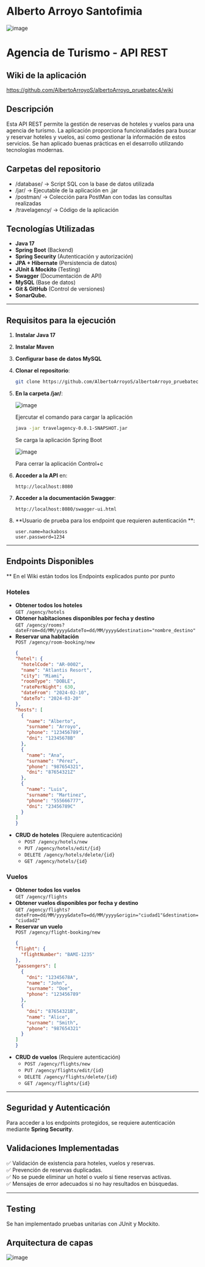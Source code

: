 # Alberto Arroyo Santofimia

![image](https://github.com/user-attachments/assets/cd99e2d6-f4da-453f-a88a-e8c30087fa9a)


# Agencia de Turismo - API REST

## Wiki de la aplicación

https://github.com/AlbertoArroyoS/albertoArroyo_pruebatec4/wiki

## Descripción

Esta API REST permite la gestión de reservas de hoteles y vuelos para una agencia de turismo. La aplicación proporciona funcionalidades para buscar y reservar hoteles y vuelos, así como gestionar la información de estos servicios. Se han aplicado buenas prácticas en el desarrollo utilizando tecnologías modernas.

## Carpetas del repositorio

- /database/ -> Script SQL con la base de datos utilizada
- /jar/ -> Ejecutable de la aplicación en .jar
- /postman/ -> Colección para PostMan con todas las consultas realizadas
- /travelagency/ -> Código de la aplicación 


## Tecnologías Utilizadas

- **Java 17**
- **Spring Boot** (Backend)
- **Spring Security** (Autenticación y autorización)
- **JPA + Hibernate** (Persistencia de datos)
- **JUnit & Mockito** (Testing)
- **Swagger** (Documentación de API)
- **MySQL** (Base de datos)
- **Git & GitHub** (Control de versiones)
- **SonarQube.**

---

## Requisitos para la ejecución

1. **Instalar Java 17**
2. **Instalar Maven**
3. **Configurar base de datos MySQL**
4. **Clonar el repositorio**:
   ```bash
   git clone https://github.com/AlbertoArroyoS/albertoArroyo_pruebatec4.git
   ```
5. **En la carpeta /jar/**:
   
   ![image](https://github.com/user-attachments/assets/e2f588b3-ca75-444e-adc1-a07a1bd62d0c)

   Ejercutar el comando para cargar la aplicación
   
   ```bash
   java -jar travelagency-0.0.1-SNAPSHOT.jar
   ```

   Se carga la aplicación Spring Boot
   
   ![image](https://github.com/user-attachments/assets/046afec9-e946-45bd-a275-004df3c67419)

   Para cerrar la aplicación Control+c

6. **Acceder a la API** en:
   ```
   http://localhost:8080
   ```
7. **Acceder a la documentación Swagger**:
   ```
   http://localhost:8080/swagger-ui.html
   ```
8. **Usuario de prueba para los endpoint que requieren autenticación **:
   ```
   user.name=hackaboss
   user.password=1234
   ```

---

## Endpoints Disponibles

** En el Wiki están todos los Endpoints explicados punto por punto

### Hoteles

- **Obtener todos los hoteles**  
  `GET /agency/hotels`
- **Obtener habitaciones disponibles por fecha y destino**  
  `GET /agency/rooms?dateFrom=dd/MM/yyyy&dateTo=dd/MM/yyyy&destination="nombre_destino"`
- **Reservar una habitación**  
  `POST /agency/room-booking/new`
  ```json
  {
  "hotel": {
    "hotelCode": "AR-0002",
    "name": "Atlantis Resort",
    "city": "Miami",
    "roomType": "DOBLE",
    "ratePerNight": 630,
    "dateFrom": "2024-02-10",
    "dateTo": "2024-03-20"
  },
  "hosts": [
    {
      "name": "Alberto",
      "surname": "Arroyo",
      "phone": "123456789",
      "dni": "12345678B"
    },
    {
      "name": "Ana",
      "surname": "Pérez",
      "phone": "987654321",
      "dni": "87654321Z"
    },
    {
      "name": "Luis",
      "surname": "Martinez",
      "phone": "555666777",
      "dni": "23456789C"
    }
  ]
  }

  ```
- **CRUD de hoteles** (Requiere autenticación)
  - `POST /agency/hotels/new`
  - `PUT /agency/hotels/edit/{id}`
  - `DELETE /agency/hotels/delete/{id}`
  - `GET /agency/hotels/{id}`

### Vuelos

- **Obtener todos los vuelos**  
  `GET /agency/flights`
- **Obtener vuelos disponibles por fecha y destino**  
  `GET /agency/flights?dateFrom=dd/MM/yyyy&dateTo=dd/MM/yyyy&origin="ciudad1"&destination="ciudad2"`
- **Reservar un vuelo**  
  `POST /agency/flight-booking/new`
  ```json
  {
  "flight": {
    "flightNumber": "BAMI-1235"
  },
  "passengers": [
    {
      "dni": "12345678A",
      "name": "John",
      "surname": "Doe",
      "phone": "123456789"
    },
    {
      "dni": "87654321B",
      "name": "Alice",
      "surname": "Smith",
      "phone": "987654321"
    }
  ]
  }

  ```
- **CRUD de vuelos** (Requiere autenticación)
  - `POST /agency/flights/new`
  - `PUT /agency/flights/edit/{id}`
  - `DELETE /agency/flights/delete/{id}`
  - `GET /agency/flights/{id}`

---

## Seguridad y Autenticación

Para acceder a los endpoints protegidos, se requiere autenticación mediante **Spring Security**.


## Validaciones Implementadas

✅ Validación de existencia para hoteles, vuelos y reservas.  
✅ Prevención de reservas duplicadas.  
✅ No se puede eliminar un hotel o vuelo si tiene reservas activas.  
✅ Mensajes de error adecuados si no hay resultados en búsquedas.  

---

## Testing

Se han implementado pruebas unitarias con JUnit y Mockito.

## Arquitectura de capas

![image](https://github.com/user-attachments/assets/9d436ce3-9cf7-4c82-a99d-a601d5ae421f)






